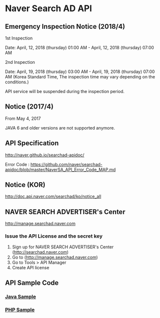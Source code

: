 # Naver Search AD API

## Emergency Inspection Notice (2018/4)

1st Inspection

Date: April, 12, 2018 (thursday) 01:00 AM - April, 12, 2018 (thursday) 07:00 AM 

2nd Inspection

Date: April, 19, 2018 (thursday) 03:00 AM - April, 19, 2018 (thursday) 07:00 AM 
(Korea Standard Time, The inspection time may vary depending on the conditions.)

API service will be suspended during the inspection period.

## Notice (2017/4)
From May 4, 2017

JAVA 6 and older versions are not supported anymore.

## API Specification
http://naver.github.io/searchad-apidoc/

Error Code : https://github.com/naver/searchad-apidoc/blob/master/NaverSA_API_Error_Code_MAP.md

## Notice (KOR)
http://doc.api.naver.com/searchad/ko/notice_all

## NAVER SEARCH ADVERTISER's Center
http://manage.searchad.naver.com

### Issue the API License and the secret key

1. Sign up for NAVER SEARCH ADVERTISER's Center (http://searchad.naver.com)
2. Go to (http://manage.searchad.naver.com)
3. Go to Tools > API Manager
4. Create API license


## API Sample Code

### [Java Sample](java-sample)
### [PHP Sample](php-sample)
